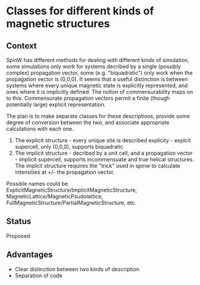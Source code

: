 # Classes for different kinds of magnetic structures

## Context

SpinW has different methods for dealing with different kinds of simulation, some simulations only work for systems decribed by a single (possibly complex) propagation vector, some (e.g. "biquadratic") only work
when the propagation vector is (0,0,0). It seems that a useful distinction is between systems where every unique magnetic state is explicitly represented, and ones where it is implicitly defined. 
The notion of commensurability maps on to this. Commensurate propagation vectors permit a finite (though potentially large) explicit representation.

The plan is to make separate classes for these descriptions, provide some degree of conversion between the two, and associate appropriate calculations with each one.
1) The explicit structure - every unique site is described explicity - explcit supercell, only (0,0,0), supports biquadratic
2) The implicit structure - decribed by a unit cell, and a propagation vector - implicit supercell, supports incommensuate and true helical structures. The implcit structure requires the "trick" used in spinw to calculate intensities at +/- the propagation vector.

Possible names could be ExplicitMagneticStructure/ImplicitMagneticStructure, MagneticLattice/MagneticPsudolattice, FullMagneticStructure/PartialMagneticStructure, etc.

## Status

Proposed

## Advantages

* Clear distinction between two kinds of description
* Separation of code
